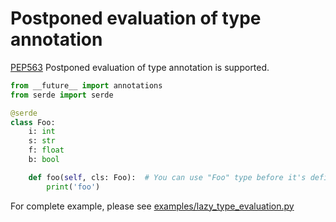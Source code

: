 # Postponed evaluation of type annotation

[PEP563](https://www.python.org/dev/peps/pep-0563/) Postponed evaluation of type annotation is supported.

```python
from __future__ import annotations
from serde import serde

@serde
class Foo:
    i: int
    s: str
    f: float
    b: bool

    def foo(self, cls: Foo):  # You can use "Foo" type before it's defined.
        print('foo')
```

For complete example, please see [examples/lazy_type_evaluation.py](https://github.com/yukinarit/pyserde/blob/master/examples/lazy_type_evaluation.py)
